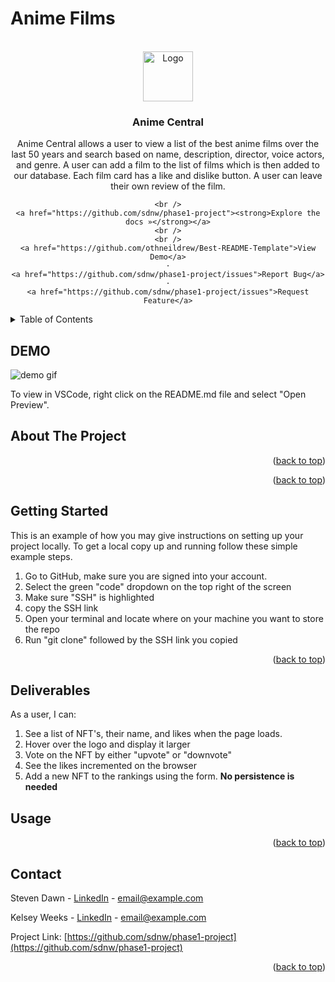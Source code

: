 # Anime Films
<div id="top"></div>

<!-- PROJECT LOGO -->
<br />
<div align="center">
  <a href="https://github.com/othneildrew/Best-README-Template">
    <img src="file:///Users/kelseyweeks/Downloads/anime%20central.png" alt="Logo" width="80" height="80">
  </a>

  <h3 align="center">Anime Central</h3>

  <p align="center">
    Anime Central allows a user to view a list of the best anime films over the last 50 years and search based on name, description, director, voice actors, and genre.
    A user can add a film to the list of films which is then added to our database.
    Each film card has a like and dislike button. A user can leave their own review of the film.
    
    <br />
    <a href="https://github.com/sdnw/phase1-project"><strong>Explore the docs »</strong></a>
    <br />
    <br />
    <a href="https://github.com/othneildrew/Best-README-Template">View Demo</a>
    ·
    <a href="https://github.com/sdnw/phase1-project/issues">Report Bug</a>
    ·
    <a href="https://github.com/sdnw/phase1-project/issues">Request Feature</a>
  </p>
</div>



<!-- TABLE OF CONTENTS -->
<details>
  <summary>Table of Contents</summary>
  <ol>
    <li>
      <a href="#about-the-project">About The Project</a>
      </ul>
    </li>
    <li>
      <a href="#getting-started">Getting Started</a>
      <ul>
        <li><a href="#deliverables">Deliverables</a>
      </ul>
    </li>
    <li><a href="#usage">Usage</a></li>
    <li><a href="#contact">Contact</a></li>

  </ol>
</details>

<!-- DEMO -->
## DEMO

![demo gif](https://media.giphy.com/media/gGd0Wghe3lKLD0Z5T8/giphy.gif)

To view in VSCode, right click on the README.md file and select "Open Preview".

<!-- ABOUT THE PROJECT -->
## About The Project



<p align="right">(<a href="#top">back to top</a>)</p>



<p align="right">(<a href="#top">back to top</a>)</p>


<!-- GETTING STARTED -->
## Getting Started

This is an example of how you may give instructions on setting up your project locally.
To get a local copy up and running follow these simple example steps.


1. Go to GitHub, make sure you are signed into your account.
2. Select the green "code" dropdown on the top right of the screen
3. Make sure "SSH" is highlighted
4. copy the SSH link
5. Open your terminal and locate where on your machine you want to store the repo
6. Run "git clone" followed by the SSH link you copied


<p align="right">(<a href="#top">back to top</a>)</p>

## Deliverables

As a user, I can:

1. See a list of NFT's, their name, and likes when the page loads.
2. Hover over the logo and display it larger
3. Vote on the NFT by either "upvote" or "downvote" 
4. See the likes incremented on the browser
5. Add a new NFT to the rankings using the form. **No persistence is needed**

<!-- USAGE EXAMPLES -->
## Usage




<p align="right">(<a href="#top">back to top</a>)</p>


<!-- CONTACT -->
## Contact

Steven Dawn - [LinkedIn](https://twitter.com/your_username) - email@example.com

Kelsey Weeks - [LinkedIn](https://twitter.com/your_username) - email@example.com

Project Link: [https://github.com/sdnw/phase1-project](https://github.com/sdnw/phase1-project)

<p align="right">(<a href="#top">back to top</a>)</p>
